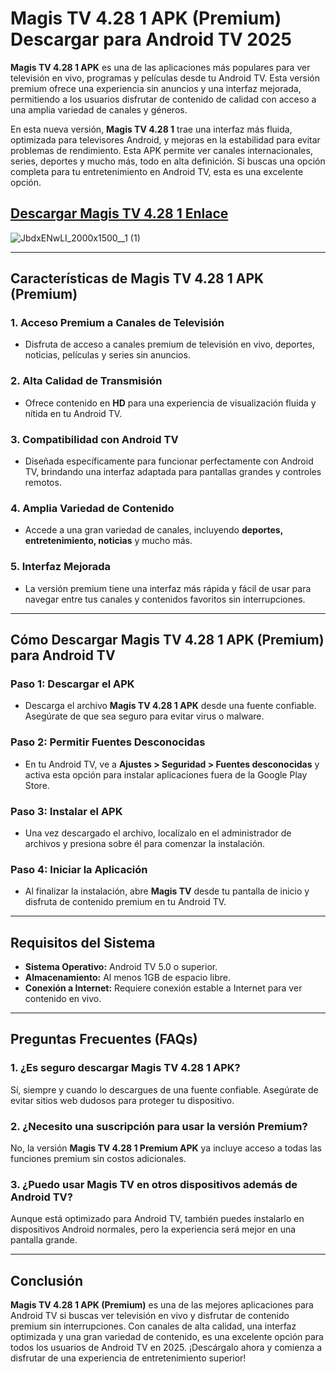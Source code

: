 # **Magis TV 4.28 1 APK (Premium) Descargar para Android TV 2025**

**Magis TV 4.28 1 APK** es una de las aplicaciones más populares para ver televisión en vivo, programas y películas desde tu Android TV. Esta versión premium ofrece una experiencia sin anuncios y una interfaz mejorada, permitiendo a los usuarios disfrutar de contenido de calidad con acceso a una amplia variedad de canales y géneros.

En esta nueva versión, **Magis TV 4.28 1** trae una interfaz más fluida, optimizada para televisores Android, y mejoras en la estabilidad para evitar problemas de rendimiento. Esta APK permite ver canales internacionales, series, deportes y mucho más, todo en alta definición. Si buscas una opción completa para tu entretenimiento en Android TV, esta es una excelente opción.

## [Descargar Magis TV 4.28 1 Enlace](https://modbibo.com/magis-tv)

![JbdxENwLI_2000x1500__1 (1)](https://github.com/user-attachments/assets/549f4c73-7a2d-45dc-85fe-ed8103b4db46)

---

## **Características de Magis TV 4.28 1 APK (Premium)**

### 1. **Acceso Premium a Canales de Televisión**
   - Disfruta de acceso a canales premium de televisión en vivo, deportes, noticias, películas y series sin anuncios.
   
### 2. **Alta Calidad de Transmisión**
   - Ofrece contenido en **HD** para una experiencia de visualización fluida y nítida en tu Android TV.

### 3. **Compatibilidad con Android TV**
   - Diseñada específicamente para funcionar perfectamente con Android TV, brindando una interfaz adaptada para pantallas grandes y controles remotos.

### 4. **Amplia Variedad de Contenido**
   - Accede a una gran variedad de canales, incluyendo **deportes, entretenimiento, noticias** y mucho más.

### 5. **Interfaz Mejorada**
   - La versión premium tiene una interfaz más rápida y fácil de usar para navegar entre tus canales y contenidos favoritos sin interrupciones.

---

## **Cómo Descargar Magis TV 4.28 1 APK (Premium) para Android TV**

### **Paso 1: Descargar el APK**
   - Descarga el archivo **Magis TV 4.28 1 APK** desde una fuente confiable. Asegúrate de que sea seguro para evitar virus o malware.

### **Paso 2: Permitir Fuentes Desconocidas**
   - En tu Android TV, ve a **Ajustes > Seguridad > Fuentes desconocidas** y activa esta opción para instalar aplicaciones fuera de la Google Play Store.

### **Paso 3: Instalar el APK**
   - Una vez descargado el archivo, localízalo en el administrador de archivos y presiona sobre él para comenzar la instalación. 

### **Paso 4: Iniciar la Aplicación**
   - Al finalizar la instalación, abre **Magis TV** desde tu pantalla de inicio y disfruta de contenido premium en tu Android TV.

---

## **Requisitos del Sistema**

- **Sistema Operativo:** Android TV 5.0 o superior.
- **Almacenamiento:** Al menos 1GB de espacio libre.
- **Conexión a Internet:** Requiere conexión estable a Internet para ver contenido en vivo.

---

## **Preguntas Frecuentes (FAQs)**

### **1. ¿Es seguro descargar Magis TV 4.28 1 APK?**
   Sí, siempre y cuando lo descargues de una fuente confiable. Asegúrate de evitar sitios web dudosos para proteger tu dispositivo.

### **2. ¿Necesito una suscripción para usar la versión Premium?**
   No, la versión **Magis TV 4.28 1 Premium APK** ya incluye acceso a todas las funciones premium sin costos adicionales.

### **3. ¿Puedo usar Magis TV en otros dispositivos además de Android TV?**
   Aunque está optimizado para Android TV, también puedes instalarlo en dispositivos Android normales, pero la experiencia será mejor en una pantalla grande.

---

## **Conclusión**

**Magis TV 4.28 1 APK (Premium)** es una de las mejores aplicaciones para Android TV si buscas ver televisión en vivo y disfrutar de contenido premium sin interrupciones. Con canales de alta calidad, una interfaz optimizada y una gran variedad de contenido, es una excelente opción para todos los usuarios de Android TV en 2025. ¡Descárgalo ahora y comienza a disfrutar de una experiencia de entretenimiento superior!
